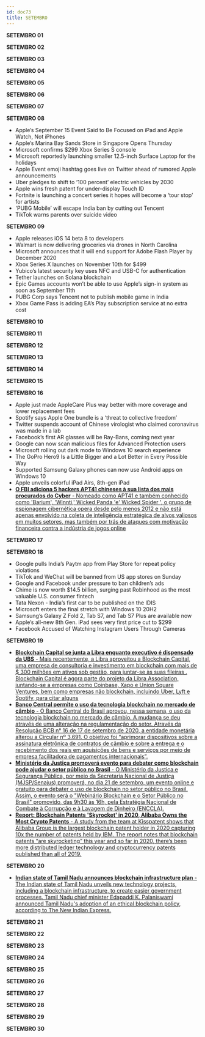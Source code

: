 ```yaml
---
id: doc73
title: SETEMBRO
---
```


**SETEMBRO 01**

**SETEMBRO 02**

**SETEMBRO 03**

**SETEMBRO 04**

**SETEMBRO 05**

**SETEMBRO 06**

**SETEMBRO 07**

**SETEMBRO 08** 

- Apple’s September 15 Event Said to Be Focused on iPad and Apple Watch, Not iPhones
- Apple’s Marina Bay Sands Store in Singapore Opens Thursday
- Microsoft confirms $299 Xbox Series S console
- Microsoft reportedly launching smaller 12.5-inch Surface Laptop for the holidays
- Apple Event emoji hashtag goes live on Twitter ahead of rumored Apple announcements
- Uber pledges to shift to ‘100 percent’ electric vehicles by 2030
- Apple wins fresh patent for under-display Touch ID
- Fortnite is launching a concert series it hopes will become a ‘tour stop’ for artists
- 'PUBG Mobile’ will escape India ban by cutting out Tencent
- TikTok warns parents over suicide video

**SETEMBRO 09**

- Apple releases iOS 14 beta 8 to developers
- Walmart is now delivering groceries via drones in North Carolina
- Microsoft announces that it will end support for Adobe Flash Player by December 2020
- Xbox Series X launches on November 10th for $499
- Yubico’s latest security key uses NFC and USB-C for authentication
- Tether launches on Solana blockchain
- Epic Games accounts won’t be able to use Apple’s sign-in system as soon as September 11th
- PUBG Corp says Tencent not to publish mobile game in India
- Xbox Game Pass is adding EA’s Play subscription service at no extra cost

**SETEMBRO 10**

**SETEMBRO 11**

**SETEMBRO 12**

**SETEMBRO 13**

**SETEMBRO 14**

**SETEMBRO 15**

**SETEMBRO 16**

- Apple just made AppleCare Plus way better with more coverage and lower replacement fees
- Spotify says Apple One bundle is a ‘threat to collective freedom’ 
- Twitter suspends account of Chinese virologist who claimed coronavirus was made in a lab
- Facebook’s first AR glasses will be Ray-Bans, coming next year
- Google can now scan malicious files for Advanced Protection users
- Microsoft rolling out dark mode to Windows 10 search experience
- The GoPro Hero9 Is a Little Bigger and a Lot Better in Every Possible Way
- Supported Samsung Galaxy phones can now use Android apps on Windows 10
- Apple unveils colorful iPad Airs, 8th-gen iPad
- [**O FBI adiciona 5 hackers APT41 chineses à sua lista dos mais procurados do Cyber** - Nomeado como APT41 e também conhecido como 'Barium', 'Winnti,' Wicked Panda 'e' Wicked Spider ', o grupo de espionagem cibernética opera desde pelo menos 2012 e não está apenas envolvido na coleta de inteligência estratégica de alvos valiosos em muitos setores, mas também por trás de ataques com motivação financeira contra a indústria de jogos online](https://thehackernews.com/2020/09/apt41-hackers-wanted-by-fbi.html)


**SETEMBRO 17**

**SETEMBRO 18**

- Google pulls India’s Paytm app from Play Store for repeat policy violations
- TikTok and WeChat will be banned from US app stores on Sunday
- Google and Facebook under pressure to ban children’s ads
- Chime is now worth $14.5 billion, surging past Robinhood as the most valuable U.S. consumer fintech
- Tata Nexon - India’s first car to be published on the IDIS
- Microsoft enters the final stretch with Windows 10 20H2
- Samsung’s Galaxy Z Fold 2, Tab S7, and Tab S7 Plus are available now
- Apple’s all-new 8th Gen. iPad sees very first price cut to $299
- Facebook Accused of Watching Instagram Users Through Cameras


**SETEMBRO 19**

- [**Blockchain Capital se junta a Libra enquanto executivo é dispensado da UBS** - Mais recentemente, a Libra aproveitou a Blockchain Capital, uma empresa de consultoria e investimento em blockchain com mais de $ 300 milhões em ativos sob gestão, para juntar-se às suas fileiras . Blockchain Capital é agora parte do projeto da Libra Association, juntando-se a empresas como Coinbase, Xapo e Union Square Ventures, bem como empresas não blockchain, incluindo Uber, Lyft e Spotify, para citar alguns](https://beincrypto.com.br/blockchain-capital-se-junta-a-libra-enquanto-executivo-e-dispensado-da-ubs/)
- [**Banco Central permite o uso da tecnologia blockchain no mercado de câmbio** - O Banco Central do Brasil aprovou, nessa semana, o uso da tecnologia blockchain no mercado de câmbio. A mudança se deu através de uma alteração na regulamentação do setor. Através da Resolução BCB n° 16 de 17 de setembro de 2020, a entidade monetária alterou a Circular nº 3.691. O objetivo foi “aprimorar dispositivos sobre a assinatura eletrônica de contratos de câmbio e sobre a entrega e o recebimento dos reais em aquisições de bens e serviços por meio de empresa facilitadora de pagamentos internacionais”.](https://criptonizando.com/2020/09/19/banco-central-permite-o-uso-da-tecnologia-blockchain-no-mercado-de-cambio/)
- [**Ministério da Justiça promoverá evento para debater como blockchain pode ajudar o setor público no Brasil** - O Ministério da Justiça e Segurança Pública, por meio da Secretaria Nacional de Justiça (MJSP/Senajus) promoverá, no dia 21 de setembro, um evento online e gratuito para debater o uso de blockchain no setor público no Brasil. Assim, o evento será o "Webinário Blockchain e o Setor Público no Brasil" promovido, das 9h30 às 16h, pela Estratégia Nacional de Combate à Corrupção e à Lavagem de Dinheiro (ENCCLA).](https://cointelegraph.com.br/news/ministry-of-justice-to-promote-event-to-discuss-how-blockchain-can-help-fight-money-laundering-in-brasili)
- [**Report: Blockchain Patents 'Skyrocket' in 2020, Alibaba Owns the Most Crypto Patents** - A study from the team at Kisspatent shows that Alibaba Group is the largest blockchain patent holder in 2020 capturing 10x the number of patents held by IBM. The report notes that blockchain patents “are skyrocketing” this year and so far in 2020, there’s been more distributed ledger technology and cryptocurrency patents published than all of 2019.](https://news.bitcoin.com/report-blockchain-patents-skyrocket-in-2020-alibaba-owns-the-most-crypto-patents/)

**SETEMBRO 20**

- [**Indian state of Tamil Nadu announces blockchain infrastructure plan** - The Indian state of Tamil Nadu unveils new technology projects, including a blockchain infrastructure, to create easier government processes. Tamil Nadu chief minister Edapaddi K. Palaniswami announced Tamil Nadu's adoption of an ethical blockchain policy, according to The New Indian Express. ](https://cointelegraph.com/news/indian-state-of-tamil-nadu-announces-blockchain-infrastructure-plan)

**SETEMBRO 21**

**SETEMBRO 22**

**SETEMBRO 23**

**SETEMBRO 24**

**SETEMBRO 25**

**SETEMBRO 26**

**SETEMBRO 27**

**SETEMBRO 28**

**SETEMBRO 29**

**SETEMBRO 30**



